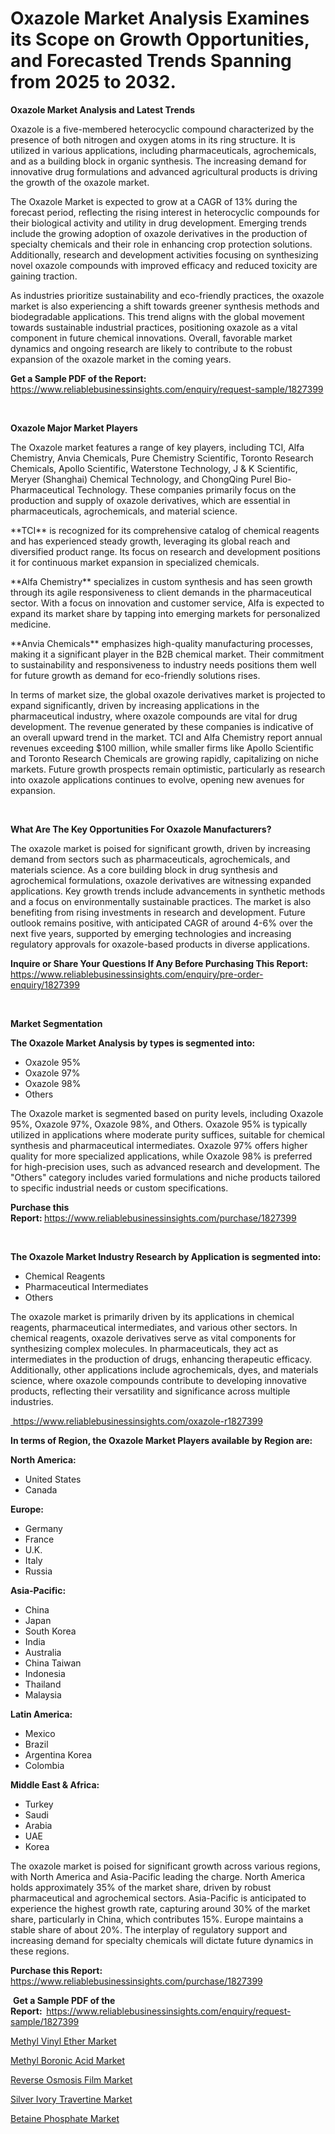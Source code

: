 <p><h1>Oxazole Market Analysis Examines its Scope on Growth Opportunities, and Forecasted Trends Spanning from 2025 to 2032.</h1></p><p><strong>Oxazole Market Analysis and Latest Trends</strong></p>
<p><p>Oxazole is a five-membered heterocyclic compound characterized by the presence of both nitrogen and oxygen atoms in its ring structure. It is utilized in various applications, including pharmaceuticals, agrochemicals, and as a building block in organic synthesis. The increasing demand for innovative drug formulations and advanced agricultural products is driving the growth of the oxazole market.</p><p>The Oxazole Market is expected to grow at a CAGR of 13% during the forecast period, reflecting the rising interest in heterocyclic compounds for their biological activity and utility in drug development. Emerging trends include the growing adoption of oxazole derivatives in the production of specialty chemicals and their role in enhancing crop protection solutions. Additionally, research and development activities focusing on synthesizing novel oxazole compounds with improved efficacy and reduced toxicity are gaining traction.</p><p>As industries prioritize sustainability and eco-friendly practices, the oxazole market is also experiencing a shift towards greener synthesis methods and biodegradable applications. This trend aligns with the global movement towards sustainable industrial practices, positioning oxazole as a vital component in future chemical innovations. Overall, favorable market dynamics and ongoing research are likely to contribute to the robust expansion of the oxazole market in the coming years.</p></p>
<p><strong>Get a Sample PDF of the Report:&nbsp;</strong> <a href="https://www.reliablebusinessinsights.com/enquiry/request-sample/1827399?utm_campaign=1106&utm_medium=2&utm_source=Github&utm_content=ia&utm_term=31012025&utm_id=oxazole">https://www.reliablebusinessinsights.com/enquiry/request-sample/1827399</a></p>
<p>&nbsp;</p>
<p><strong>Oxazole Major Market Players</strong></p>
<p><p>The Oxazole market features a range of key players, including TCI, Alfa Chemistry, Anvia Chemicals, Pure Chemistry Scientific, Toronto Research Chemicals, Apollo Scientific, Waterstone Technology, J & K Scientific, Meryer (Shanghai) Chemical Technology, and ChongQing Purel Bio-Pharmaceutical Technology. These companies primarily focus on the production and supply of oxazole derivatives, which are essential in pharmaceuticals, agrochemicals, and material science.</p><p>**TCI** is recognized for its comprehensive catalog of chemical reagents and has experienced steady growth, leveraging its global reach and diversified product range. Its focus on research and development positions it for continuous market expansion in specialized chemicals.</p><p>**Alfa Chemistry** specializes in custom synthesis and has seen growth through its agile responsiveness to client demands in the pharmaceutical sector. With a focus on innovation and customer service, Alfa is expected to expand its market share by tapping into emerging markets for personalized medicine.</p><p>**Anvia Chemicals** emphasizes high-quality manufacturing processes, making it a significant player in the B2B chemical market. Their commitment to sustainability and responsiveness to industry needs positions them well for future growth as demand for eco-friendly solutions rises.</p><p>In terms of market size, the global oxazole derivatives market is projected to expand significantly, driven by increasing applications in the pharmaceutical industry, where oxazole compounds are vital for drug development. The revenue generated by these companies is indicative of an overall upward trend in the market. TCI and Alfa Chemistry report annual revenues exceeding $100 million, while smaller firms like Apollo Scientific and Toronto Research Chemicals are growing rapidly, capitalizing on niche markets. Future growth prospects remain optimistic, particularly as research into oxazole applications continues to evolve, opening new avenues for expansion.</p></p>
<p>&nbsp;</p>
<p><strong>What Are The Key Opportunities For Oxazole Manufacturers?</strong></p>
<p><p>The oxazole market is poised for significant growth, driven by increasing demand from sectors such as pharmaceuticals, agrochemicals, and materials science. As a core building block in drug synthesis and agrochemical formulations, oxazole derivatives are witnessing expanded applications. Key growth trends include advancements in synthetic methods and a focus on environmentally sustainable practices. The market is also benefiting from rising investments in research and development. Future outlook remains positive, with anticipated CAGR of around 4-6% over the next five years, supported by emerging technologies and increasing regulatory approvals for oxazole-based products in diverse applications.</p></p>
<p><strong>Inquire or Share Your Questions If Any Before Purchasing This Report:</strong> <a href="https://www.reliablebusinessinsights.com/enquiry/pre-order-enquiry/1827399?utm_campaign=1106&utm_medium=2&utm_source=Github&utm_content=ia&utm_term=31012025&utm_id=oxazole">https://www.reliablebusinessinsights.com/enquiry/pre-order-enquiry/1827399</a></p>
<p>&nbsp;</p>
<p><strong>Market Segmentation</strong></p>
<p><strong>The Oxazole Market Analysis by types is segmented into:</strong></p>
<p><ul><li>Oxazole 95%</li><li>Oxazole 97%</li><li>Oxazole 98%</li><li>Others</li></ul></p>
<p><p>The Oxazole market is segmented based on purity levels, including Oxazole 95%, Oxazole 97%, Oxazole 98%, and Others. Oxazole 95% is typically utilized in applications where moderate purity suffices, suitable for chemical synthesis and pharmaceutical intermediates. Oxazole 97% offers higher quality for more specialized applications, while Oxazole 98% is preferred for high-precision uses, such as advanced research and development. The "Others" category includes varied formulations and niche products tailored to specific industrial needs or custom specifications.</p></p>
<p><strong>Purchase this Report:&nbsp;</strong><a href="https://www.reliablebusinessinsights.com/purchase/1827399?utm_campaign=1106&utm_medium=2&utm_source=Github&utm_content=ia&utm_term=31012025&utm_id=oxazole">https://www.reliablebusinessinsights.com/purchase/1827399</a></p>
<p>&nbsp;</p>
<p><strong>The Oxazole Market Industry Research by Application is segmented into:</strong></p>
<p><ul><li>Chemical Reagents</li><li>Pharmaceutical Intermediates</li><li>Others</li></ul></p>
<p><p>The oxazole market is primarily driven by its applications in chemical reagents, pharmaceutical intermediates, and various other sectors. In chemical reagents, oxazole derivatives serve as vital components for synthesizing complex molecules. In pharmaceuticals, they act as intermediates in the production of drugs, enhancing therapeutic efficacy. Additionally, other applications include agrochemicals, dyes, and materials science, where oxazole compounds contribute to developing innovative products, reflecting their versatility and significance across multiple industries.</p></p>
<p><a href="https://www.reliablebusinessinsights.com/oxazole-r1827399?utm_campaign=1106&utm_medium=2&utm_source=Github&utm_content=ia&utm_term=31012025&utm_id=oxazole">&nbsp;https://www.reliablebusinessinsights.com/oxazole-r1827399</a></p>
<p><strong>In terms of Region, the Oxazole Market Players available by Region are:</strong></p>
<p>
    <p> <strong> North America: </strong>
        <ul>
            <li>United States</li>
            <li>Canada</li>
        </ul>
        </p> 
    <p> <strong> Europe: </strong>
        <ul>
            <li>Germany</li>
            <li>France</li>
            <li>U.K.</li>
            <li>Italy</li>
            <li>Russia</li>
        </ul>
        </p> 
    <p> <strong> Asia-Pacific: </strong>
        <ul>
            <li>China</li>
            <li>Japan</li>
            <li>South Korea</li>
            <li>India</li>
            <li>Australia</li>
            <li>China Taiwan</li>
            <li>Indonesia</li>
            <li>Thailand</li>
            <li>Malaysia</li>
        </ul>
        </p> 
    <p> <strong> Latin America: </strong>
        <ul>
            <li>Mexico</li>
            <li>Brazil</li>
            <li>Argentina Korea</li>
            <li>Colombia</li>
        </ul>
        </p> 
    <p> <strong> Middle East & Africa: </strong>
        <ul>
            <li>Turkey</li>
            <li>Saudi</li>
            <li>Arabia</li>
            <li>UAE</li>
            <li>Korea</li>
        </ul>
    </p>
    </p>
<p><p>The oxazole market is poised for significant growth across various regions, with North America and Asia-Pacific leading the charge. North America holds approximately 35% of the market share, driven by robust pharmaceutical and agrochemical sectors. Asia-Pacific is anticipated to experience the highest growth rate, capturing around 30% of the market share, particularly in China, which contributes 15%. Europe maintains a stable share of about 20%. The interplay of regulatory support and increasing demand for specialty chemicals will dictate future dynamics in these regions.</p></p>
<p><strong>Purchase this Report: </strong><a href="https://www.reliablebusinessinsights.com/purchase/1827399?utm_campaign=1106&utm_medium=2&utm_source=Github&utm_content=ia&utm_term=31012025&utm_id=oxazole">https://www.reliablebusinessinsights.com/purchase/1827399</a></p>
<p>&nbsp;<strong>Get a Sample PDF of the Report:&nbsp;&nbsp;</strong><a href="https://www.reliablebusinessinsights.com/enquiry/request-sample/1827399?utm_campaign=1106&utm_medium=2&utm_source=Github&utm_content=ia&utm_term=31012025&utm_id=oxazole">https://www.reliablebusinessinsights.com/enquiry/request-sample/1827399</a></p>
<p><strong></strong></p>
<p><p><a href="https://github.com/simurmarzoa/Market-Research-Report-List-1/blob/main/methyl-vinyl-ether-market.md?utm_campaign=1106&utm_medium=2&utm_source=Github&utm_content=ia&utm_term=31012025&utm_id=oxazole">Methyl Vinyl Ether Market</a></p><p><a href="https://github.com/borgomornar/Market-Research-Report-List-1/blob/main/methyl-boronic-acid-market.md?utm_campaign=1106&utm_medium=2&utm_source=Github&utm_content=ia&utm_term=31012025&utm_id=oxazole">Methyl Boronic Acid Market</a></p><p><a href="https://github.com/gethunsides/Market-Research-Report-List-1/blob/main/reverse-osmosis-film-market.md?utm_campaign=1106&utm_medium=2&utm_source=Github&utm_content=ia&utm_term=31012025&utm_id=oxazole">Reverse Osmosis Film Market</a></p><p><a href="https://github.com/dbichayison/Market-Research-Report-List-1/blob/main/silver-ivory-travertine-market.md?utm_campaign=1106&utm_medium=2&utm_source=Github&utm_content=ia&utm_term=31012025&utm_id=oxazole">Silver Ivory Travertine Market</a></p><p><a href="https://github.com/tumacaakesha78/Market-Research-Report-List-1/blob/main/betaine-phosphate-market.md?utm_campaign=1106&utm_medium=2&utm_source=Github&utm_content=ia&utm_term=31012025&utm_id=oxazole">Betaine Phosphate Market</a></p></p>